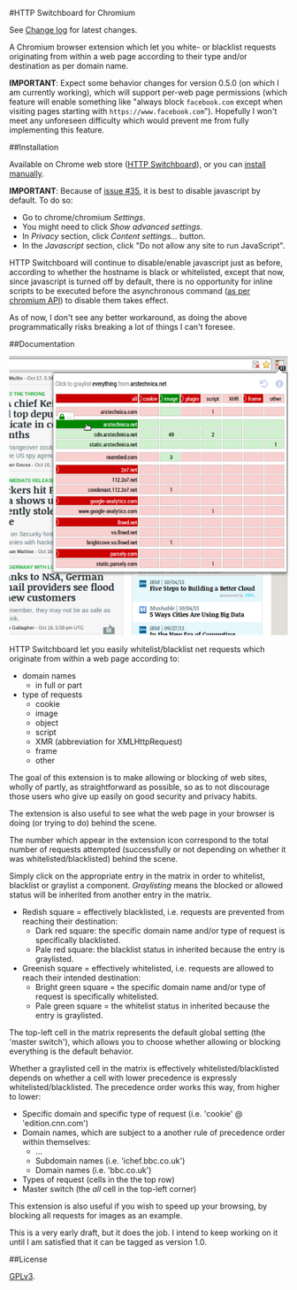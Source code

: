 #HTTP Switchboard for Chromium

See [Change log](https://github.com/gorhill/httpswitchboard/wiki/Change-log) for latest changes.

A Chromium browser extension which let you white- or blacklist requests
originating from within a web page according to their type and/or destination
as per domain name.

**IMPORTANT**: Expect some behavior changes for version 0.5.0 (on which I am currently working),
which will support per-web page permissions (which feature will enable something like "always
block `facebook.com` except when visiting pages starting with `https://www.facebook.com`"). Hopefully
I won't meet any unforeseen difficulty which would prevent me from fully implementing this feature.

##Installation

Available on Chrome web store (<a href="https://chrome.google.com/webstore/detail/httpswitchboard/mghdpehejfekicfjcdbfofhcmnjhgaag">HTTP Switchboard</a>),
or you can [install manually](https://github.com/gorhill/httpswitchboard/tree/master/dist).

**IMPORTANT**: Because of [issue #35](https://github.com/gorhill/httpswitchboard/issues/35), it is best to disable javascript by default. To do so:
- Go to chrome/chromium *Settings*.
- You might need to click *Show advanced settings*.
- In *Privacy* section, click *Content settings...* button.
- In the *Javascript* section, click "Do not allow any site to run JavaScript".

HTTP Switchboard will continue to disable/enable javascript just as before, according to whether
the hostname is black or whitelisted, except that now, since javascript is turned off by default,
there is no opportunity for inline scripts to be executed before the asynchronous command
([as per chromium API](http://developer.chrome.com/extensions/overview.html#sync)) to disable them takes effect.

As of now, I don't see any better workaround, as doing the above programmatically risks
breaking a lot of things I can't foresee.

##Documentation

![HTTP Switchboard](doc/img/screenshot1.png)

HTTP Switchboard let you easily whitelist/blacklist net requests which originate from
 within a web page according to:

- domain names
  * in full or part
- type of requests
  * cookie
  * image
  * object
  * script
  * XMR (abbreviation for XMLHttpRequest)
  * frame
  * other

The goal of this extension is to make allowing or blocking of web sites,
wholly of partly, as straightforward as possible, so as to not discourage
those users who give up easily on good security and privacy habits.

The extension is also useful to see what the web page in your browser
is doing (or trying to do) behind the scene.

The number which appear in the extension icon correspond to the total number
of requests attempted (successfully or not depending on whether it was
whitelisted/blacklisted) behind the scene.

Simply click on the appropriate entry in the matrix in order to whitelist,
blacklist or graylist a component. *Graylisting* means the blocked or allowed
status will be inherited from another entry in the matrix.

- Redish square = effectively blacklisted, i.e. requests are prevented from
reaching their destination:
    * Dark red square: the specific domain name and/or type of request is
specifically blacklisted.
    * Pale red square: the blacklist status in inherited because the entry is
graylisted.
- Greenish square = effectively whitelisted, i.e. requests are allowed to reach
their intended destination:
    * Bright green square = the specific domain name and/or type of request is
specifically whitelisted.
    * Pale green square = the whitelist status in inherited because the entry is
graylisted.

The top-left cell in the matrix represents the default global setting (the
'master switch'), which allows you to choose whether allowing or blocking
everything is the default behavior.

Whether a graylisted cell in the matrix is effectively whitelisted/blacklisted
depends on whether a cell with lower precedence is expressly
whitelisted/blacklisted. The precedence order works this way, from higher to
lower:

- Specific domain and specific type of request (i.e. 'cookie' @ 'edition.cnn.com')
- Domain names, which are subject to a another rule of precedence order within themselves:
    - ...
    - Subdomain names (i.e. 'ichef.bbc.co.uk')
    - Domain names (i.e. 'bbc.co.uk')
- Types of request (cells in the the top row)
- Master switch (the *all* cell in the top-left corner)

This extension is also useful if you wish to speed up your browsing, by
blocking all requests for images as an example.

This is a very early draft, but it does the job. I intend to keep working on
it until I am satisfied that it can be tagged as version 1.0.

##License

<a href="https://github.com/gorhill/httpswitchboard/blob/master/LICENSE.txt">GPLv3</a>.
